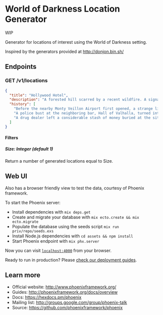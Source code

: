 # World of Darkness Location Generator

WIP

Generator for locations of interest using the World of Darkness setting.

Inspired by the generators provided at <http://donjon.bin.sh/>

## Endpoints

### GET /v1/locations

```json
{
  "title": "Hollywood Hotel",
  "description": "A forested hill scarred by a recent wildfire. A signal tower stands here, a green light blinking periodically.",
  "history": [
    "Before the nearby Monty Veillon Airport first opened, a strange light shone upon the site. The vagabonds and beggars have since whispered about the true messiah.",
    "A police bust at the neighboring bar, Hall of Valhalla, turned into a firefight. Neighbors trade rumors of the lingering presence of the vengeful dead.",
    "A drug dealer left a considerable stash of money buried at the site before she was imprisoned. Only her closest family members are aware of the money."
  ]
}
```

#### Filters

##### Size: Integer (default 1)

Return a number of generated locations equal to Size.

## Web UI

Also has a browser friendly view to test the data, courtesy of Phoenix framework.

To start the Phoenix server:

* Install dependencies with `mix deps.get`
* Create and migrate your database with `mix ecto.create && mix ecto.migrate`
* Populate the database using the seeds script `mix run priv/repo/seeds.exs`
* Install Node.js dependencies with `cd assets && npm install`
* Start Phoenix endpoint with `mix phx.server`

Now you can visit [`localhost:4000`](http://localhost:4000) from your browser.

Ready to run in production? Please [check our deployment guides](http://www.phoenixframework.org/docs/deployment).

## Learn more

* Official website: http://www.phoenixframework.org/
* Guides: http://phoenixframework.org/docs/overview
* Docs: https://hexdocs.pm/phoenix
* Mailing list: http://groups.google.com/group/phoenix-talk
* Source: https://github.com/phoenixframework/phoenix
